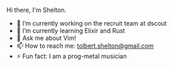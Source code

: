 Hi there, I'm Shelton. 


- 🔭 I’m currently working on the recruit team at dscout
- 🌱 I’m currently learning Elixir and Rust
- 💬 Ask me about Vim!
- 📫 How to reach me: tolbert.shelton@gmail.com
- ⚡ Fun fact: I am a prog-metal musician
